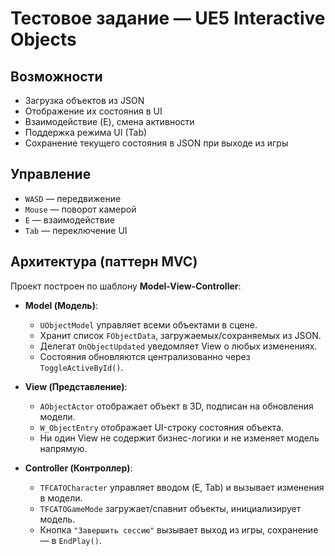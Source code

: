 # Тестовое задание — UE5 Interactive Objects

## Возможности
- Загрузка объектов из JSON
- Отображение их состояния в UI
- Взаимодействие (E), смена активности
- Поддержка режима UI (Tab)
- Сохранение текущего состояния в JSON при выходе из игры

## Управление
- `WASD` — передвижение
- `Mouse` — поворот камерой
- `E` — взаимодействие
- `Tab` — переключение UI

## Архитектура (паттерн MVC)

Проект построен по шаблону **Model-View-Controller**:

- **Model (Модель)**:
  - `UObjectModel` управляет всеми объектами в сцене.
  - Хранит список `FObjectData`, загружаемых/сохраняемых из JSON.
  - Делегат `OnObjectUpdated` уведомляет View о любых изменениях.
  - Состояния обновляются централизованно через `ToggleActiveById()`.

- **View (Представление)**:
  - `AObjectActor` отображает объект в 3D, подписан на обновления модели.
  - `W_ObjectEntry` отображает UI-строку состояния объекта.
  - Ни один View не содержит бизнес-логики и не изменяет модель напрямую.

- **Controller (Контроллер)**:
  - `TFCATOCharacter` управляет вводом (E, Tab) и вызывает изменения в модели.
  - `TFCATOGameMode` загружает/спавнит объекты, инициализирует модель.
  - Кнопка `"Завершить сессию"` вызывает выход из игры, сохранение — в `EndPlay()`.
